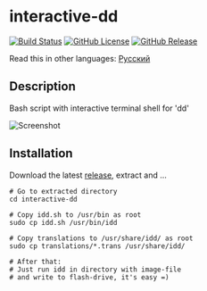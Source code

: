 # interactive-dd

[![Build Status](https://travis-ci.org/interactive-dd/interactive-dd.svg?branch=master)](https://travis-ci.org/interactive-dd/interactive-dd)
[![GitHub License](https://img.shields.io/github/license/interactive-dd/interactive-dd.svg)](https://github.com/interactive-dd/interactive-dd/blob/master/LICENSE.md)
[![GitHub Release](https://img.shields.io/github/release/interactive-dd/interactive-dd.svg)](https://github.com/interactive-dd/interactive-dd/releases)

Read this in other languages: [Русский](README.ru.md)

## Description

Bash script with interactive terminal shell for 'dd'

![Screenshot](https://i.imgur.com/zAdJVLw.png)

## Installation

Download the latest [release](https://github.com/interactive-dd/interactive-dd/releases), extract and ...

```
# Go to extracted directory
cd interactive-dd

# Copy idd.sh to /usr/bin as root
sudo cp idd.sh /usr/bin/idd

# Copy translations to /usr/share/idd/ as root
sudo cp translations/*.trans /usr/share/idd/

# After that:
# Just run idd in directory with image-file
# and write to flash-drive, it's easy =)
```
